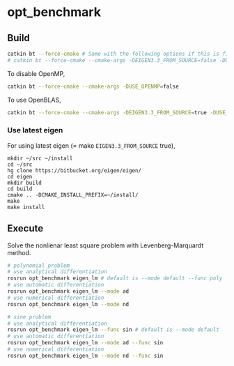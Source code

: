 # opt_benchmark

## Build
```bash
catkin bt --force-cmake # Same with the following options if this is first catkin build. Otherwise, specify options explicitly.
# catkin bt --force-cmake --cmake-args -DEIGEN3.3_FROM_SOURCE=false -DUSE_OPENBLAS=false -DUSE_OPENMP=true
```
To disable OpenMP,
```bash
catkin bt --force-cmake --cmake-args -DUSE_OPENMP=false
```
To use OpenBLAS,
```bash
catkin bt --force-cmake --cmake-args -DEIGEN3.3_FROM_SOURCE=true -DUSE_OPENBLAS=true
```

### Use latest eigen

For using latest eigen (= make `EIGEN3.3_FROM_SOURCE` true),
```
mkdir ~/src ~/install
cd ~/src
hg clone https://bitbucket.org/eigen/eigen/
cd eigen
mkdir build
cd build
cmake .. -DCMAKE_INSTALL_PREFIX=~/install/
make
make install
```

## Execute

Solve the nonlienar least square problem with Levenberg-Marquardt method.

```bash
# polynomial problem
# use analytical differentiation
rosrun opt_benchmark eigen_lm # default is --mode default --func poly
# use automatic differentiation
rosrun opt_benchmark eigen_lm --mode ad
# use numerical differentiation
rosrun opt_benchmark eigen_lm --mode nd

# sine problem
# use analytical differentiation
rosrun opt_benchmark eigen_lm --func sin # default is --mode default
# use automatic differentiation
rosrun opt_benchmark eigen_lm --mode ad --func sin
# use numerical differentiation
rosrun opt_benchmark eigen_lm --mode nd --func sin
```
